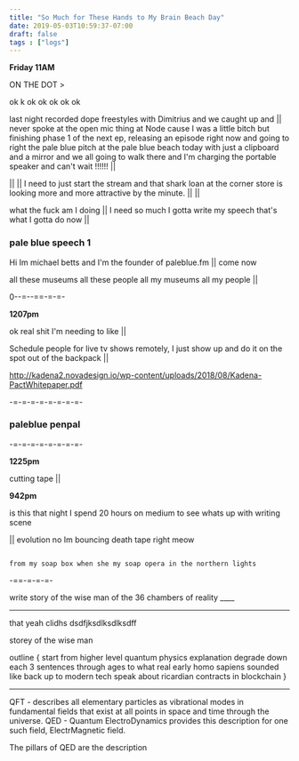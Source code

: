 ```yaml
---
title: "So Much for These Hands to My Brain Beach Day"
date: 2019-05-03T10:59:37-07:00
draft: false
tags : ["logs"]
---
```


**Friday 11AM**

ON THE DOT >

ok k ok ok ok ok ok

last night recorded dope freestyles with Dimitrius and we caught up and || never spoke at the open mic thing at Node cause I was a little bitch but finishing phase 1 of the next ep, releasing an episode right now and going to right the pale blue pitch at the pale blue beach today with just a clipboard and a mirror and we all going to walk there and I'm charging the portable speaker and can't wait !!!!!! ||

|| || I need to just start the stream and that shark loan at the corner store is looking more and more attractive by the minute. || ||


what the fuck am I doing || I need so much I gotta write my speech that's what I gotta do now ||


### pale blue speech 1

Hi Im michael betts and I'm the founder of paleblue.fm || come now

all these museums all these people all my museums all my people ||



0--=--==-=-=-

**1207pm**

ok real shit I'm needing to like ||

Schedule people for live tv shows remotely, I just show up and do it on the spot out of the backpack ||


http://kadena2.novadesign.io/wp-content/uploads/2018/08/Kadena-PactWhitepaper.pdf


-=-=-=-=-=-=-=-=-

### paleblue penpal

-=-=-=-=-=-=-=-=-

**1225pm**

cutting tape ||


**942pm**

is this that night I spend 20 hours on medium to see whats up with writing scene

||
evolution
no Im bouncing death tape right meow

```

from my soap box when she my soap opera in the northern lights   
```




-==-=-=-=-


write story of the wise man of the 36 chambers of reality ____

____


that yeah clidhs dsdfjksdlksdlksdff

storey of the wise man

outline { start from higher level quantum physics explanation degrade down each 3 sentences through ages to what real early homo sapiens sounded like back up to modern tech speak about ricardian contracts in blockchain }


____
QFT - describes all elementary particles as vibrational modes in fundamental fields that exist at all points in space and time through the universe.
QED - Quantum ElectroDynamics provides this description for one such field, ElectrMagnetic field.

The pillars of QED are the description
